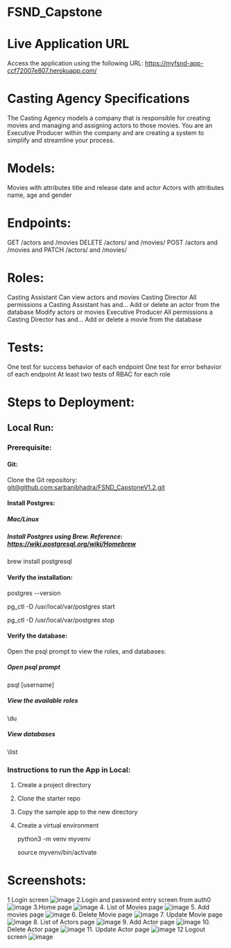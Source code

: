 # FSND_Capstone
# Live Application URL
Access the application using the following URL:
https://myfsnd-app-ccf72007e807.herokuapp.com/
# Casting Agency Specifications
The Casting Agency models a company that is responsible for creating movies and managing and assigning actors to those movies. You are an Executive Producer within the company and are creating a system to simplify and streamline your process.
# Models:
Movies with attributes title and release date and actor
Actors with attributes name, age and gender
# Endpoints:
GET /actors and /movies
DELETE /actors/ and /movies/
POST /actors and /movies and
PATCH /actors/ and /movies/
# Roles:
Casting Assistant
Can view actors and movies
Casting Director
All permissions a Casting Assistant has and…
Add or delete an actor from the database
Modify actors or movies
Executive Producer
All permissions a Casting Director has and…
Add or delete a movie from the database
# Tests:
One test for success behavior of each endpoint
One test for error behavior of each endpoint
At least two tests of RBAC for each role
# Steps to Deployment:
## Local Run:
### Prerequisite:
#### Git: 
Clone the Git repository: [git@github.com:sarbanibhadra/FSND_CapstoneV1.2.git](https://github.com/sarbanibhadra/FSND_CapstoneV1.2.git)
#### Install Postgres:
##### Mac/Linux
##### Install Postgres using Brew. Reference: https://wiki.postgresql.org/wiki/Homebrew 
brew install postgresql
#### Verify the installation:
postgres --version

pg_ctl -D /usr/local/var/postgres start

pg_ctl -D /usr/local/var/postgres stop

#### Verify the database:
Open the psql prompt to view the roles, and databases:
##### Open psql prompt
psql [username]
##### View the available roles
\du
##### View databases
\list

### Instructions to run the App in Local:
1. Create a project directory
2. Clone the starter repo
3. Copy the sample app to the new directory
4. Create a virtual environment
   
   python3 -m venv myvenv

   source myvenv/bin/activate

# Screenshots:
1 Login screen
![image](https://github.com/sarbanibhadra/FSND_Capstone/assets/28161929/88f43bd1-6cd1-4e58-bb3e-557ebd1e58b0)
2.Login and password entry screen from auth0
![image](https://github.com/sarbanibhadra/FSND_Capstone/assets/28161929/0e707744-bb6b-43b2-844e-5b8f460ba3d2)
3.Home page
![image](https://github.com/sarbanibhadra/FSND_Capstone/assets/28161929/eb5e2791-5f8b-401a-b899-d988f31e5a05)
4. List of Movies page
![image](https://github.com/sarbanibhadra/FSND_Capstone/assets/28161929/50a907ad-c5e1-4068-bcdd-bb3f679a0199)
5. Add movies page
![image](https://github.com/sarbanibhadra/FSND_Capstone/assets/28161929/efca7c82-c013-4ee4-a5cf-0f3c68f0ae62)
6. Delete Movie page
![image](https://github.com/sarbanibhadra/FSND_Capstone/assets/28161929/73aa898c-f12c-4591-8dcf-e42897bd42b3)
7. Update Movie page
![image](https://github.com/sarbanibhadra/FSND_Capstone/assets/28161929/8706e3df-afc8-47c8-9d6d-6ca53fd4f1f1)
8. List of Actors page
![image](https://github.com/sarbanibhadra/FSND_Capstone/assets/28161929/222a967a-2b51-4786-86af-21196570d54f)
9. Add Actor page
![image](https://github.com/sarbanibhadra/FSND_Capstone/assets/28161929/73cb9416-1c2c-4276-bdf6-4be618b930ac)
10. Delete Actor page
![image](https://github.com/sarbanibhadra/FSND_Capstone/assets/28161929/a16aeb1e-8cc1-47dd-86af-d12817d57a9b)
11. Update Actor page
![image](https://github.com/sarbanibhadra/FSND_Capstone/assets/28161929/49b21c24-d853-4ef2-93a8-6e9ac4eede3a)
12 Logout screen
![image](https://github.com/sarbanibhadra/FSND_Capstone/assets/28161929/0cb49f6a-d3b9-4deb-81ec-ac36b9d074b0)



